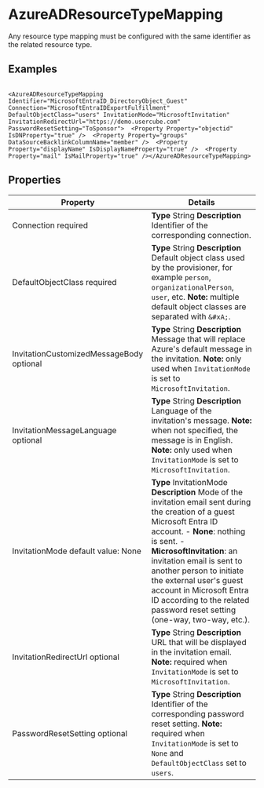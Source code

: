 # AzureADResourceTypeMapping

Any resource type mapping must be configured with the same identifier as the related resource type.

## Examples

```

<AzureADResourceTypeMapping Identifier="MicrosoftEntraID_DirectoryObject_Guest" Connection="MicrosoftEntraIDExportFulfillment" DefaultObjectClass="users" InvitationMode="MicrosoftInvitation" InvitationRedirectUrl="https://demo.usercube.com" PasswordResetSetting="ToSponsor">  <Property Property="objectid" IsDNProperty="true" />  <Property Property="groups" DataSourceBacklinkColumnName="member" />  <Property Property="displayName" IsDisplayNameProperty="true" />  <Property Property="mail" IsMailProperty="true" /></AzureADResourceTypeMapping>

```

## Properties

| Property                                 | Details                                                                                                                                                                                                                                                                                                                                                                                  |
| ---------------------------------------- | ---------------------------------------------------------------------------------------------------------------------------------------------------------------------------------------------------------------------------------------------------------------------------------------------------------------------------------------------------------------------------------------- |
| Connection required                      | **Type** String **Description** Identifier of the corresponding connection.                                                                                                                                                                                                                                                                                                              |
| DefaultObjectClass required              | **Type** String **Description** Default object class used by the provisioner, for example `person`, `organizationalPerson`, `user`, etc. **Note:** multiple default object classes are separated with `&#xA;`.                                                                                                                                                                           |
| InvitationCustomizedMessageBody optional | **Type** String **Description** Message that will replace Azure's default message in the invitation. **Note:** only used when `InvitationMode` is set to `MicrosoftInvitation`.                                                                                                                                                                                                          |
| InvitationMessageLanguage optional       | **Type** String **Description** Language of the invitation's message. **Note:** when not specified, the message is in English. **Note:** only used when `InvitationMode` is set to `MicrosoftInvitation`.                                                                                                                                                                                |
| InvitationMode default value: None       | **Type** InvitationMode **Description** Mode of the invitation email sent during the creation of a guest Microsoft Entra ID account. - **None**: nothing is sent. - **MicrosoftInvitation**: an invitation email is sent to another person to initiate the external user's guest account in Microsoft Entra ID according to the related password reset setting (one-way, two-way, etc.). |
| InvitationRedirectUrl optional           | **Type** String **Description** URL that will be displayed in the invitation email. **Note:** required when `InvitationMode` is set to `MicrosoftInvitation`.                                                                                                                                                                                                                            |
| PasswordResetSetting optional            | **Type** String **Description** Identifier of the corresponding password reset setting. **Note:** required when `InvitationMode` is set to `None` and `DefaultObjectClass` set to `users`.                                                                                                                                                                                               |
